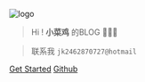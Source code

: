 <!-- _coverpage.md -->

![logo](https://avatars.githubusercontent.com/u/50451924?s=80&v=4)

> Hi ! **小菜鸡** 的BLOG  👏👏👏

> 联系我 `jk2462870727@hotmail`

[Get Started](/?id=欢迎-👏-访问小菜鸡的-blog)
[Github](https://github.com/2462870727)